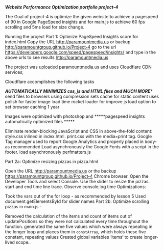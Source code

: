 ***Website Performance Optimization portfolio project-4***

The Goal of project-4 is optimize the given website to achieve a pagespeed of 90 in Google PageSpeed insights and for main.js to achieve 60 fps scrolling and 5ms load for size change.

Running the project
Part 1: Optimize PageSpeed Insights score for index.html
Copy the URL http://paramountmedia.us or backup http://paramountgroup.github.io/Project-4
go to the url https://developers.google.com/speed/pagespeed/insights/ and type in the above urls to see results http://paramountmedia.us

The project was uploaded paramountmedia.us and uses Cloudflare CDN services;

Cloudflare accomplishes the following tasks

*****AUTOMATICALLY MINIMIZES css, js and HTML files and MUCH MORE******
send files to browsers using compression
sets cache for static content
uses polish for faster image load time
rocket loader for improve js load
option to set browser caching 1 year

Images were optimized with photoshop and *****pagespeed insights automatically optimized files  *****

Eliminate render-blocking JavaScript and CSS in above-the-fold content:
style.css inlined in index.html.
print.css with the media=print tag.
Google Tag manager used to report Google Analytics and properly placed in body- as recommended
Load asynchronously the Google Fonts with a script in the footer.
load asynchronously perfmatters.js

Part 2a: Optimize resizing pizzas in pizza.html

Open the URL http://paramountmedia.us or the backup https://paramountgroup.github.io/Project-4 Chrome browser.
Open the Developer Tools and select Console.
Use the slider to resize the pizzas.
start and end time line trace. Observe console.log time
Optimizations:

Took the vars out of the for loop - as recommended by lesson 5
Used document.getElementsById for slider names
Part 2b: Optimize scrolling pizzas in main.js -

Removed the calculation of the items and count of items out of updatePositions so they were not calculated every time throughout the function.
generated the same five values which were always repeating in the longer loop and places them in `constArray`, which holds these five constant, repeating values 
Created global variables ‘items’ to create longer-lived scope..





